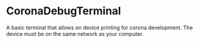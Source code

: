 CoronaDebugTerminal
===================

A basic terminal that allows on device printing for corona development. The device must be on the same network as your computer.